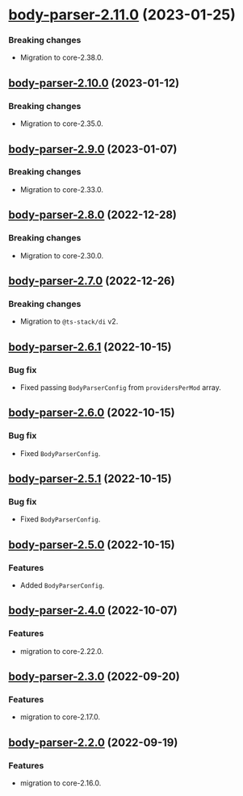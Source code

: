 <a name="body-parser-2.11.0"></a>
# [body-parser-2.11.0](https://github.com/ditsmod/ditsmod/releases/tag/body-parser-2.11.0) (2023-01-25)

### Breaking changes

- Migration to core-2.38.0.

<a name="body-parser-2.10.0"></a>
## [body-parser-2.10.0](https://github.com/ditsmod/ditsmod/releases/tag/body-parser-2.10.0) (2023-01-12)

### Breaking changes

- Migration to core-2.35.0.

<a name="body-parser-2.9.0"></a>
## [body-parser-2.9.0](https://github.com/ditsmod/ditsmod/releases/tag/body-parser-2.9.0) (2023-01-07)

### Breaking changes

- Migration to core-2.33.0.

<a name="body-parser-2.8.0"></a>
## [body-parser-2.8.0](https://github.com/ditsmod/ditsmod/releases/tag/body-parser-2.8.0) (2022-12-28)

### Breaking changes

- Migration to core-2.30.0.

<a name="body-parser-2.7.0"></a>
## [body-parser-2.7.0](https://github.com/ditsmod/ditsmod/releases/tag/body-parser-2.7.0) (2022-12-26)

### Breaking changes

- Migration to `@ts-stack/di` v2.

<a name="body-parser-2.6.1"></a>
## [body-parser-2.6.1](https://github.com/ditsmod/ditsmod/releases/tag/body-parser-2.6.1) (2022-10-15)

### Bug fix

- Fixed passing `BodyParserConfig` from `providersPerMod` array.

<a name="body-parser-2.6.0"></a>
## [body-parser-2.6.0](https://github.com/ditsmod/ditsmod/releases/tag/body-parser-2.6.0) (2022-10-15)

### Bug fix

- Fixed `BodyParserConfig`.

<a name="body-parser-2.5.1"></a>
## [body-parser-2.5.1](https://github.com/ditsmod/ditsmod/releases/tag/body-parser-2.5.1) (2022-10-15)

### Bug fix

- Fixed `BodyParserConfig`.

<a name="body-parser-2.5.0"></a>
## [body-parser-2.5.0](https://github.com/ditsmod/ditsmod/releases/tag/body-parser-2.5.0) (2022-10-15)

### Features

- Added `BodyParserConfig`.

<a name="body-parser-2.4.0"></a>
## [body-parser-2.4.0](https://github.com/ditsmod/ditsmod/releases/tag/body-parser-2.4.0) (2022-10-07)

### Features

- migration to core-2.22.0.

<a name="body-parser-2.3.0"></a>
## [body-parser-2.3.0](https://github.com/ditsmod/ditsmod/releases/tag/body-parser-2.3.0) (2022-09-20)

### Features

- migration to core-2.17.0.

<a name="body-parser-2.2.0"></a>
## [body-parser-2.2.0](https://github.com/ditsmod/ditsmod/releases/tag/body-parser-2.2.0) (2022-09-19)

### Features

- migration to core-2.16.0.
